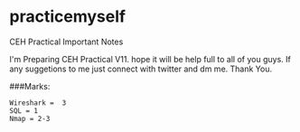 # practicemyself
CEH Practical Important Notes

I'm Preparing CEH Practical V11. hope it will be help full to all of you guys. If any suggetions to me just connect with twitter and dm me. Thank You.


###Marks:
```
Wireshark =  3
SQL = 1
Nmap = 2-3

```
